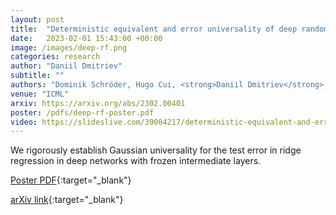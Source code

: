```yaml
---
layout: post
title:  "Deterministic equivalent and error universality of deep random features learning"
date:   2023-02-01 15:43:00 +00:00
image: /images/deep-rf.png
categories: research
author: "Daniil Dmitriev"
subtitle: ""
authors: "Dominik Schröder, Hugo Cui, <strong>Daniil Dmitriev</strong>, Bruno Loureiro"
venue: "ICML"
arxiv: https://arxiv.org/abs/2302.00401
poster: /pdfs/deep-rf-poster.pdf
video: https://slideslive.com/39004217/deterministic-equivalent-and-error-universality-of-deep-random-features-learning
---
```


We rigorously establish Gaussian universality for the test error in ridge regression in deep networks with frozen intermediate layers.

[Poster PDF](/pdfs/deep-rf-poster){:target="_blank"}

<!-- [ACM Citation](http://dl.acm.org/citation.cfm?id=2448232){:target="_blank"} -->

[arXiv link](https://arxiv.org/abs/2302.00401){:target="_blank"}
